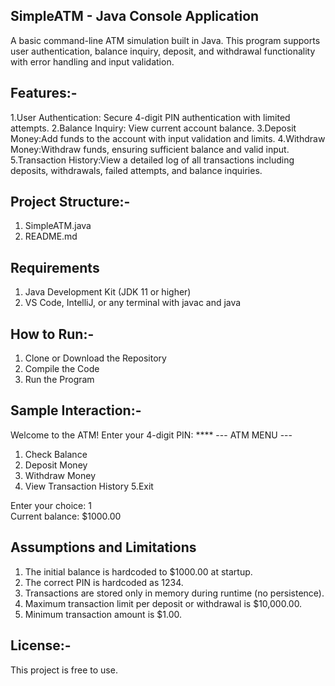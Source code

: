 ## SimpleATM - Java Console Application

A basic command-line ATM simulation built in Java. This program supports user authentication, balance inquiry, deposit, and withdrawal functionality with error handling and input validation.



## Features:-
1.User Authentication: Secure 4-digit PIN authentication with limited attempts.
2.Balance Inquiry: View current account balance.
3.Deposit Money:Add funds to the account with input validation and limits.
4.Withdraw Money:Withdraw funds, ensuring sufficient balance and valid input.
5.Transaction History:View a detailed log of all transactions including deposits, withdrawals, failed attempts, and balance inquiries.



## Project Structure:-

1. SimpleATM.java      
2. README.md           


## Requirements
1. Java Development Kit (JDK 11 or higher)
2. VS Code, IntelliJ, or any terminal with javac and java


## How to Run:-
1. Clone or Download the Repository
2. Compile the Code
3. Run the Program


## Sample Interaction:-
Welcome to the ATM!
Enter your 4-digit PIN: ****
--- ATM MENU ---
1. Check Balance
2. Deposit Money
3. Withdraw Money
4. View Transaction History
5.Exit

 Enter your choice: 1                             
 Current balance: $1000.00


## Assumptions and Limitations
1. The initial balance is hardcoded to $1000.00 at startup.
2. The correct PIN is hardcoded as 1234.
3. Transactions are stored only in memory during runtime (no persistence).
4. Maximum transaction limit per deposit or withdrawal is $10,000.00.
5. Minimum transaction amount is $1.00.




## License:-
This project is free to use.


